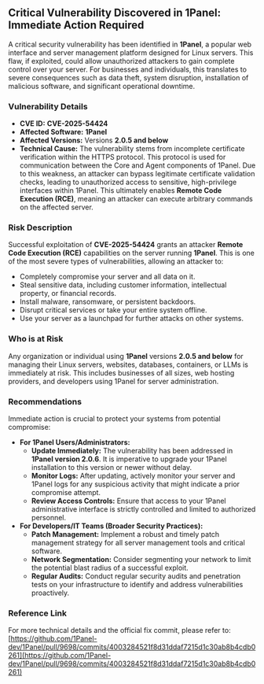 ## Critical Vulnerability Discovered in 1Panel: Immediate Action Required

A critical security vulnerability has been identified in **1Panel**, a popular web interface and server management platform designed for Linux servers. This flaw, if exploited, could allow unauthorized attackers to gain complete control over your server. For businesses and individuals, this translates to severe consequences such as data theft, system disruption, installation of malicious software, and significant operational downtime.

### Vulnerability Details

*   **CVE ID:** **CVE-2025-54424**
*   **Affected Software:** **1Panel**
*   **Affected Versions:** Versions **2.0.5 and below**
*   **Technical Cause:** The vulnerability stems from incomplete certificate verification within the HTTPS protocol. This protocol is used for communication between the Core and Agent components of 1Panel. Due to this weakness, an attacker can bypass legitimate certificate validation checks, leading to unauthorized access to sensitive, high-privilege interfaces within 1Panel. This ultimately enables **Remote Code Execution (RCE)**, meaning an attacker can execute arbitrary commands on the affected server.

### Risk Description

Successful exploitation of **CVE-2025-54424** grants an attacker **Remote Code Execution (RCE)** capabilities on the server running **1Panel**. This is one of the most severe types of vulnerabilities, allowing an attacker to:

*   Completely compromise your server and all data on it.
*   Steal sensitive data, including customer information, intellectual property, or financial records.
*   Install malware, ransomware, or persistent backdoors.
*   Disrupt critical services or take your entire system offline.
*   Use your server as a launchpad for further attacks on other systems.

### Who is at Risk

Any organization or individual using **1Panel** versions **2.0.5 and below** for managing their Linux servers, websites, databases, containers, or LLMs is immediately at risk. This includes businesses of all sizes, web hosting providers, and developers using 1Panel for server administration.

### Recommendations

Immediate action is crucial to protect your systems from potential compromise:

*   **For 1Panel Users/Administrators:**
    *   **Update Immediately:** The vulnerability has been addressed in **1Panel version 2.0.6**. It is imperative to upgrade your 1Panel installation to this version or newer without delay.
    *   **Monitor Logs:** After updating, actively monitor your server and 1Panel logs for any suspicious activity that might indicate a prior compromise attempt.
    *   **Review Access Controls:** Ensure that access to your 1Panel administrative interface is strictly controlled and limited to authorized personnel.
*   **For Developers/IT Teams (Broader Security Practices):**
    *   **Patch Management:** Implement a robust and timely patch management strategy for all server management tools and critical software.
    *   **Network Segmentation:** Consider segmenting your network to limit the potential blast radius of a successful exploit.
    *   **Regular Audits:** Conduct regular security audits and penetration tests on your infrastructure to identify and address vulnerabilities proactively.

### Reference Link

For more technical details and the official fix commit, please refer to:
[https://github.com/1Panel-dev/1Panel/pull/9698/commits/4003284521f8d31ddaf7215d1c30ab8b4cdb0261](https://github.com/1Panel-dev/1Panel/pull/9698/commits/4003284521f8d31ddaf7215d1c30ab8b4cdb0261)